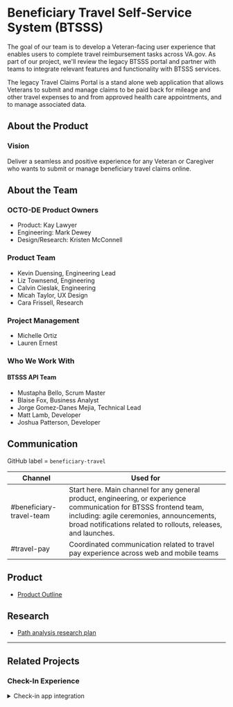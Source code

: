 # Beneficiary Travel Self-Service System (BTSSS)

The goal of our team is to develop a Veteran-facing user experience that enables users to complete travel reimbursement tasks across VA.gov. As part of our project, we'll review the legacy BTSSS portal and partner with teams to integrate relevant features and functionality with BTSSS services.

The legacy Travel Claims Portal is a stand alone web application that allows Veterans to submit and manage claims to be paid back for mileage and other travel expenses to and from approved health care appointments, and to manage associated data.

## About the Product

### Vision

Deliver a seamless and positive experience for any Veteran or Caregiver who wants to submit or manage beneficiary travel claims online.


## About the Team

### OCTO-DE Product Owners
- Product: Kay Lawyer
- Engineering: Mark Dewey
- Design/Research: Kristen McConnell

### Product Team
- Kevin Duensing, Engineering Lead
- Liz Townsend, Engineering
- Calvin Cieslak, Engineering
- Micah Taylor, UX Design
- Cara Frissell, Research

### Project Management
- Michelle Ortiz
- Lauren Ernest


### Who We Work With

#### BTSSS API Team
- Mustapha Bello, Scrum Master
- Blaise Fox, Business Analyst
- Jorge Gomez-Danes Mejia, Technical Lead
- Matt Lamb, Developer
- Joshua Patterson, Developer

## Communication

GitHub label = `beneficiary-travel`

| Channel | Used for | 
|---|---|
| #beneficiary-travel-team | Start here. Main channel for any general product, engineering, or experience communication for BTSSS frontend team, including: agile ceremonies, announcements, broad notifications related to rollouts, releases, and launches. |
| #travel-pay | Coordinated communication related to travel pay experience across web and mobile teams |


## Product
- [Product Outline](./product-outline-btsss.md)

## Research
- [Path analysis research plan](https://github.com/department-of-veterans-affairs/va.gov-research-repository/issues/104)

-----

## Related Projects

### Check-In Experience
<details>
 <summary>Check-in app integration</summary>

[Wilkes-Barre Pilot Summary/Release Plan](/checkin/release-plan/check-in-travel-release-plan.md)
  

As Veteran, I want to submit a travel claim during the check in process

For the vets facing work, we are currently using the Check In Team for a bulk of the work since our first integration is Check In app. For the API we are using JIRA. 

- GitHub label = `HCE-Checkin` 
- [JIRA board](https://vajira.max.gov/secure/RapidBoard.jspa?rapidView=7791&projectKey=BTSSS)

This is going to change in the fall of 2023. 

- [Team docs](https://github.com/department-of-veterans-affairs/va.gov-team/tree/master/products/health-care/checkin)
- [Prototype](https://www.sketch.com/s/38819fc4-18ef-4958-a330-a699785301d6/prototype/a/0042DC07-D314-45AF-946F-884DCBBE43C0)
- [Sketch file (w/ additional confirmation pages)](https://www.sketch.com/s/38819fc4-18ef-4958-a330-a699785301d6)
- [User flow (w/ text messages](https://app.mural.co/t/departmentofveteransaffairs9999/m/departmentofveteransaffairs9999/1677531124203/5edcfd3ea4b1eaf1ef082d56782a8b3291ef3932?sender=u37bb983bd3fc3cc00c7d3286)

 </details>

